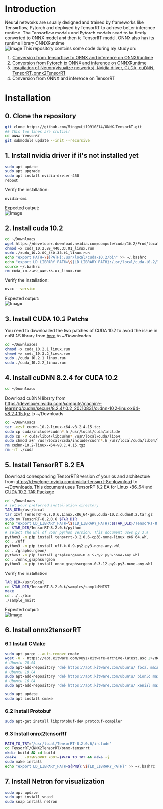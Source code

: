 # Introduction

Neural networks are usually designed and trained by frameworks like Tensorflow, Pytorch and deployed by TensorRT to achieve better inference runtime. The Tensorflow models and Pytorch models need to be firstly converted to ONNX model and then to TensorRT model. ONNX also has its runtime library ONNXRuntime.  
![Image](images/onnx-tensorRT.png)
This repository contains some code during my study on:  
1. [Conversion from Tensorflow to ONNX and inference on ONNXRuntime](./ONNX/tensorflow/convert.ipynb)  
2. [Conversion from Pytorch to ONNX and inference on ONNXRuntime](./ONNX/pytorch/convert.ipynb)
3. [Installation of Netron(visualize networks), Nvidia driver, CUDA, cuDNN, TensorRT, onnx2TensorRT](#installation)
4. Conversion from ONNX and inference on TensorRT

# Installation

## 0. Clone the repository
```bash
git clone https://github.com/MingyuLi19910814/ONNX-TensorRT.git
## This two lines are crutial!
cd ONNX-TensorRT
git submodule update --init --recursive
```

## 1. Install nvidia driver if it's not installed yet
```bash
sudo apt update
sudo apt upgrade
sudo apt install nvidia-drvier-460
reboot
```
Verify the installation:
```bash
nvidia-smi
```
Expected output:  
![Image](./images/nvidia-smi-output.png)

## 2. Install cuda 10.2
```bash
cd ~/Downloads
wget https://developer.download.nvidia.com/compute/cuda/10.2/Prod/local_installers/cuda_10.2.89_440.33.01_linux.run
chmod +x cuda_10.2.89_440.33.01_linux.run
sudo ./cuda_10.2.89_440.33.01_linux.run
echo "export PATH=\${PATH}:/usr/local/cuda-10.2/bin" >> ~/.bashrc
echo "export LD_LIBRARY_PATH=\${LD_LIBRARY_PATH}:/usr/local/cuda-10.2/lib64" >> ~/.bashrc
source ~/.bashrc
rm cuda_10.2.89_440.33.01_linux.run
```

Verify the installation:
```bash
nvcc --version
```
Expected output:  
![Image](./images/nvcc-output.png)

## 3. Install CUDA 10.2 Patchs
You need to downloaded the two patches of CUDA 10.2 to avoid the issue in cuBLAS library from [here](https://developer.nvidia.com/cuda-10.2-download-archive?target_os=Linux&target_arch=x86_64&target_distro=Ubuntu&target_version=1804&target_type=runfilelocal) to ~/Downloades
```bash
cd ~/Downloades
chmod +x cuda_10.2.1_linux.run
chmod +x cuda_10.2.2_linux.run
sudo ./cuda_10.2.1_linux.run
sudo ./cuda_10.2.2_linux.run
```

## 4. Install cuDNN 8.2.4 for CUDA 10.2
```bash
cd ~/Downloads
```
Download cuDNN library from https://developer.nvidia.com/compute/machine-learning/cudnn/secure/8.2.4/10.2_20210831/cudnn-10.2-linux-x64-v8.2.4.15.tgz  to ~/Downloads
```bash
cd ~/Downloads
tar -xzvf cudnn-10.2-linux-x64-v8.2.4.15.tgz
sudo cp cuda/include/cudnn*.h /usr/local/cuda/include 
sudo cp -P cuda/lib64/libcudnn* /usr/local/cuda/lib64 
sudo chmod a+r /usr/local/cuda/include/cudnn*.h /usr/local/cuda/lib64/libcudnn*
rm cudnn-10.2-linux-x64-v8.2.4.15.tgz
rm -rf ./cuda
```

## 5. Install TensorRT 8.2 EA
Download corresponding TensorRT8 version of your os and architecture from https://developer.nvidia.com/nvidia-tensorrt-8x-download to ~/Downloads. This document uses [TensorRT 8.2 EA for Linux x86_64 and CUDA 10.2 TAR Package](https://developer.nvidia.com/compute/machine-learning/tensorrt/secure/8.2.0/tars/tensorrt-8.2.0.6.linux.x86_64-gnu.cuda-10.2.cudnn8.2.tar.gz)
```bash
cd ~/Downloads
# set your preferred installation directory
TAR_DIR=/usr/local
tar xzvf TensorRT-8.2.0.6.Linux.x86_64-gnu.cuda-10.2.cudnn8.2.tar.gz
sudo mv TensorRT-8.2.0.6 $TAR_DIR
echo "export LD_LIBRARY_PATH=\${LD_LIBRARY_PATH}:${TAR_DIR}/TensorRT-8.2.0.6/lib" >> ~/.bashrc
cd $TAR_DIR/TensorRT-8.2.0.6/python
# select the whl of your python version. This document uses py 3.8
python3 -m pip install tensorrt-8.2.0.6-cp38-none-linux_x86_64.whl
cd ../uff
python3 -m pip install uff-0.6.9-py2.py3-none-any.whl
cd ../graphsurgeon/
python3 -m pip install graphsurgeon-0.4.5-py2.py3-none-any.whl
cd ../onnx_graphsurgeon
python3 -m pip install onnx_graphsurgeon-0.3.12-py2.py3-none-any.whl
```

Verify the installation
```bash
TAR_DIR=/usr/local
cd $TAR_DIR/TensorRT-8.2.0.6/samples/sampleMNIST
make
cd ../../bin
./sample_mnist
```
Expected output:  
![Image](./images/tensorRT-output.png)

## 6. Install onnx2tensorRT

### 6.1 Install CMake
```bash
sudo apt purge --auto-remove cmake
wget -O - https://apt.kitware.com/keys/kitware-archive-latest.asc 2>/dev/null | gpg --dearmor - | sudo tee /etc/apt/trusted.gpg.d/kitware.gpg >/dev/null
# Ubuntu 20.04
sudo apt-add-repository 'deb https://apt.kitware.com/ubuntu/ focal main'     
# Ubuntu 18.04
sudo apt-add-repository 'deb https://apt.kitware.com/ubuntu/ bionic main'
# Ubuntu 16.04
sudo apt-add-repository 'deb https://apt.kitware.com/ubuntu/ xenial main'

sudo apt update
sudo apt install cmake
```
### 6.2 Install Protobuf
```bash
sudo apt-get install libprotobuf-dev protobuf-compiler
```
### 6.3 Install onnx2tensorRT
```bash
PATH_TO_TRT='/usr/local/TensorRT-8.2.0.6/include'
cd TensorRT/ONNX2TensorRT/onnx-tensorrt
mkdir build && cd build
cmake .. -DTENSORRT_ROOT=$PATH_TO_TRT && make -j
sudo make install
echo "export LD_LIBRARY_PATH=${PWD}:\${LD_LIBRARY_PATH}" >> ~/.bashrc
```

## 7. Install Netron for visualization
```bash
sudo apt update
sudo apt install snapd
sudo snap install netron
```